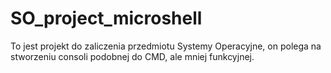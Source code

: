 # SO_project_microshell

To jest projekt do zaliczenia przedmiotu Systemy Operacyjne, on polega na stworzeniu consoli podobnej do CMD, ale mniej funkcyjnej.
